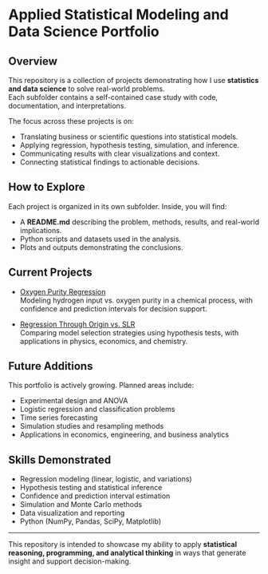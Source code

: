 # Applied Statistical Modeling and Data Science Portfolio

## Overview
This repository is a collection of projects demonstrating how I use **statistics and data science** to solve real-world problems.  
Each subfolder contains a self-contained case study with code, documentation, and interpretations.  

The focus across these projects is on:
- Translating business or scientific questions into statistical models.  
- Applying regression, hypothesis testing, simulation, and inference.  
- Communicating results with clear visualizations and context.  
- Connecting statistical findings to actionable decisions.  

## How to Explore
Each project is organized in its own subfolder. Inside, you will find:
- A **README.md** describing the problem, methods, results, and real-world implications.  
- Python scripts and datasets used in the analysis.  
- Plots and outputs demonstrating the conclusions.  

## Current Projects
- [Oxygen Purity Regression](./Oxygen_Purity_Regression)  
  Modeling hydrogen input vs. oxygen purity in a chemical process, with confidence and prediction intervals for decision support.  

- [Regression Through Origin vs. SLR](./RTO_vs_SLR)  
  Comparing model selection strategies using hypothesis tests, with applications in physics, economics, and chemistry.  

## Future Additions
This portfolio is actively growing. Planned areas include:
- Experimental design and ANOVA  
- Logistic regression and classification problems  
- Time series forecasting  
- Simulation studies and resampling methods  
- Applications in economics, engineering, and business analytics  

## Skills Demonstrated
- Regression modeling (linear, logistic, and variations)  
- Hypothesis testing and statistical inference  
- Confidence and prediction interval estimation  
- Simulation and Monte Carlo methods  
- Data visualization and reporting  
- Python (NumPy, Pandas, SciPy, Matplotlib)  

---

This repository is intended to showcase my ability to apply **statistical reasoning, programming, and analytical thinking** in ways that generate insight and support decision-making.  
